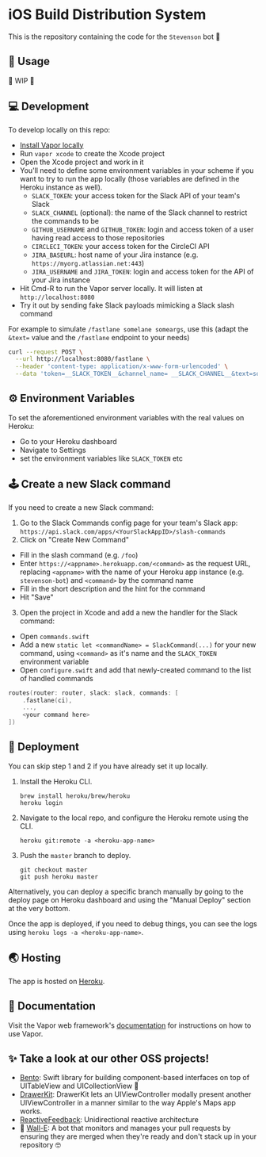 # iOS Build Distribution System

This is the repository containing the code for the `Stevenson` bot 🤖

## 🚀 Usage

🚧 WIP 🚧

## 💻 Development

To develop locally on this repo:

* [Install Vapor locally](http://docs.vapor.codes/3.0/install/macos/)
* Run `vapor xcode` to create the Xcode project
* Open the Xcode project and work in it
* You'll need to define some environment variables in your scheme if you want to try to run the app locally (those variables are defined in the Heroku instance as well).
  * `SLACK_TOKEN`: your access token for the Slack API of your team's Slack
  * `SLACK_CHANNEL` (optional): the name of the Slack channel to restrict the commands to be 
  * `GITHUB_USERNAME` and `GITHUB_TOKEN`: login and access token of a user having read access to those repositories
  * `CIRCLECI_TOKEN`: your access token for the CircleCI API
  * `JIRA_BASEURL`: host name of your Jira instance (e.g. `https://myorg.atlassian.net:443`)
  * `JIRA_USERNAME` and `JIRA_TOKEN`: login and access token for the API of your Jira instance
* Hit Cmd-R to run the Vapor server locally. It will listen at `http://localhost:8080`
* Try it out by sending fake Slack payloads mimicking a Slack slash command

For example to simulate `/fastlane somelane someargs`, use this (adapt the `&text=` value and the `/fastlane` endpoint to your needs)

```bash
curl --request POST \
  --url http://localhost:8080/fastlane \
  --header 'content-type: application/x-www-form-urlencoded' \
  --data 'token=__SLACK_TOKEN__&channel_name= __SLACK_CHANNEL__&text=somelane%20someargs'
```

## ⚙️ Environment Variables

 To set the aforementioned environment variables with the real values on Heroku:

 * Go to your Heroku dashboard
 * Navigate to Settings
 * set the environment variables like `SLACK_TOKEN` etc

## 🕹 Create a new Slack command

If you need to create a new Slack command:

 1. Go to the Slack Commands config page for your team's Slack app: `https://api.slack.com/apps/<YourSlackAppID>/slash-commands`
 2. Click on "Create New Command"
   * Fill in the slash command (e.g. `/foo`)
   * Enter `https://<appname>.herokuapp.com/<command>` as the request URL, replacing `<appname>` with the name of your Heroku app instance (e.g. `stevenson-bot`) and `<command>` by the command name
   * Fill in the short description and the hint for the command
   * Hit "Save"
 3. Open the project in Xcode and add a new the handler for the Slack command:
   * Open `commands.swift`
   * Add a new `static let <commandName> = SlackCommand(...)` for your new command, using `<command>` as it's name and the `SLACK_TOKEN` environment variable
   * Open `configure.swift` and add that newly-created command to the list of handled commands

   ```swift
   routes(router: router, slack: slack, commands: [
       .fastlane(ci), 
       ..., 
       <your command here>
   ])
   ```

## 🚢 Deployment

You can skip step 1 and 2 if you have already set it up locally.

1. Install the Heroku CLI.
   ```
   brew install heroku/brew/heroku
   heroku login
   ```
   
2. Navigate to the local repo, and configure the Heroku remote using the CLI.
   ```
   heroku git:remote -a <heroku-app-name>
   ```
   
3. Push the `master` branch to deploy.
   ```
   git checkout master
   git push heroku master
   ```

Alternatively, you can deploy a specific branch manually by going to the deploy page on Heroku dashboard and using the "Manual Deploy" section at the very bottom.

Once the app is deployed, if you need to debug things, you can see the logs using `heroku logs -a <heroku-app-name>`.

## 🌏 Hosting

The app is hosted on [Heroku](https://dashboard.heroku.com/apps).

## 📖 Documentation

Visit the Vapor web framework's [documentation](http://docs.vapor.codes) for instructions on how to use Vapor.

## ✨ Take a look at our other OSS projects!

* [Bento](https://github.com/Babylonpartners/Bento): Swift library for building component-based interfaces on top of UITableView and UICollectionView 🍱
* [DrawerKit](https://github.com/Babylonpartners/DrawerKit): DrawerKit lets an UIViewController modally present another UIViewController in a manner similar to the way Apple's Maps app works.
* [ReactiveFeedback](https://github.com/Babylonpartners/ReactiveFeedback): Unidirectional reactive architecture
* 🚧 [Wall-E](https://github.com/Babylonpartners/Wall-E): A bot that monitors and manages your pull requests by ensuring they are merged when they're ready and don't stack up in your repository 🤓
